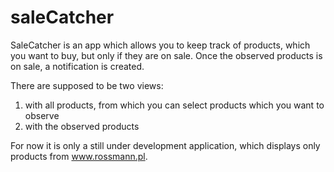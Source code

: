 # saleCatcher
SaleCatcher is an app which allows you to keep track of products, which you want to buy, but only if they are on sale.
Once the observed products is on sale, a notification is created.

There are supposed to be two views:
  1) with all products, from which you can select products which you want to observe
  2) with the observed products

For now it is only a still under development application, which displays only products from www.rossmann.pl.
